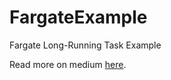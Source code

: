 # FargateExample
Fargate Long-Running Task Example

Read more on medium [here](https://dcsena.medium.com/using-fargate-for-long-running-tasks-81236f7f47d5).
